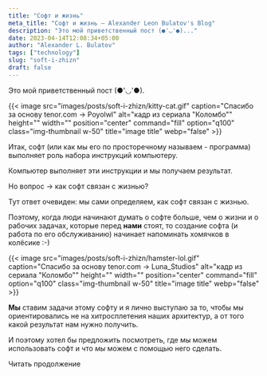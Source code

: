 ```yaml
---
title: "Софт и жизнь"
meta_title: "Софт и жизнь — Alexander Leon Bulatov's Blog"
description: "Это мой приветственный пост (●'◡'●)..."
date: 2023-04-14T12:08:34+05:00
author: "Alexander L. Bulatov"
tags: ["technology"]
slug: "soft-i-zhizn"
draft: false
---
```


Это мой приветственный пост (●'◡'●).

{{< image src="images/posts/soft-i-zhizn/kitty-cat.gif" caption="Спасибо за основу tenor.com → Poyolwl" alt="кадр из сериала &quot;Коломбо&quot;" height="" width="" position="center" command="fill" option="q100" class="img-thumbnail w-50" title="image title"  webp="false" >}}

Итак, софт (или как мы его по просторечному называем - программа) выполняет роль набора инструкций компьютеру.

Компьютер выполняет эти инструкции и мы получаем результат.

Но вопрос → как софт связан с жизнью?

Тут ответ очевиден: мы сами определяем, как софт связан с жизнью.

Поэтому, когда люди начинают думать о софте больше, чем о жизни и о рабочих задачах, которые перед <strong>нами</strong> стоят, то создание софта (и работа по его обслуживанию) начинает напоминать хомячков в колёсике :-)

{{< image src="images/posts/soft-i-zhizn/hamster-lol.gif" caption="Спасибо за основу tenor.com → Luna_Studios" alt="кадр из сериала &quot;Коломбо&quot;" height="" width="" position="center" command="fill" option="q100" class="img-thumbnail w-50" title="image title"  webp="false" >}}

<strong>Мы</strong> ставим задачи этому софту и я лично выступаю за то, чтобы мы ориентировались не на хитросплетения наших архитектур, а от того какой результат нам нужно получить.

И поэтому хотел бы предложить посмотреть, где мы можем использовать софт и что <em>мы</em> можем с помощью него сделать.

<a typt="button" class="btn btn-outline-primary">Читать продолжение</a>